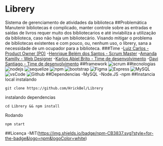# Librery
Sistema de gerenciamento de atividades da biblioteca
##Problemática
Manutenir bibliotecas é complicado, manter controle sobre as entradas e saídas de livros requer muito dos bibliotecarios e até inviabiliza a utilização da biblioteca, caso não haja um bibliotecário. 
Visando mitigar o problema de bibliotecas existentes e com pouco, ou, nenhum uso, o librery, sana a necessidade de um ocupador para a biblioteca.
###Time
-[Luiz Carlos - Product Owner (PO)](https://github.com/Dark-Llght)
-[Henrique Belém dos Santos - Scrum Master](https://github.com/HrickBel/)
-[Amanda Kamilly - Web Designer](https://github.com/Kamilly132)
-[Karlos Abiel Brito - Time de desenvolvimento](https://github.com/WorstCoding)
-[Davi Santiago - Time de desenvolvimento]()
##framework
![scrum](https://img.shields.io/badge/Scrum%20Alliance-009FDA.svg?style=for-the-badge&logo=Scrum-Alliance&logoColor=white)
##tecnologias
![nodejs](https://img.shields.io/badge/Node.js-339933.svg?style=for-the-badge&logo=nodedotjs&logoColor=white)
![sequelize](https://img.shields.io/badge/Sequelize-52B0E7.svg?style=for-the-badge&logo=Sequelize&logoColor=white)
![npm](https://img.shields.io/badge/npm-CB3837.svg?style=for-the-badge&logo=npm&logoColor=white)
![bootstrap](https://img.shields.io/badge/Bootstrap-7952B3.svg?style=for-the-badge&logo=Bootstrap&logoColor=white)
![Figma](https://img.shields.io/badge/Figma-F24E1E.svg?style=for-the-badge&logo=Figma&logoColor=white)
![Express](https://img.shields.io/badge/Express-000000.svg?style=for-the-badge&logo=Express&logoColor=white)
![MySQL](https://img.shields.io/badge/MySQL-4479A1.svg?style=for-the-badge&logo=MySQL&logoColor=white)
![vsCode](https://img.shields.io/badge/Visual%20Studio%20Code-007ACC.svg?style=for-the-badge&logo=Visual-Studio-Code&logoColor=white)
![Github](https://img.shields.io/badge/GitHub-181717.svg?style=for-the-badge&logo=GitHub&logoColor=white)
##Dependencias
-MySQL
-Node.JS
-npm
##Instancia local
instalando
```
git clone https://github.com/HrickBel/Librery
```
instalando dependencias
```
cd Librery && npm install
```
Rodando
```
npm start
```
##Licença
-MIT(https://img.shields.io/badge/npm-CB3837.svg?style=for-the-badge&logo=npm&logoColor=white)
